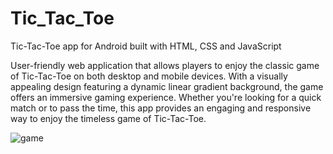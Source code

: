 # Tic_Tac_Toe
Tic-Tac-Toe app for Android built with HTML, CSS and JavaScript

User-friendly web application that allows players to enjoy the classic game of Tic-Tac-Toe on both desktop and mobile devices. With a visually appealing design featuring a dynamic linear gradient background, the game offers an immersive gaming experience. Whether you're looking for a quick match or to pass the time, this app provides an engaging and responsive way to enjoy the timeless game of Tic-Tac-Toe.


![game](https://github.com/andreidutceac/Tic_Tac_Toe/assets/117718437/078211a4-bf11-473f-890f-56856ad84fd5)
